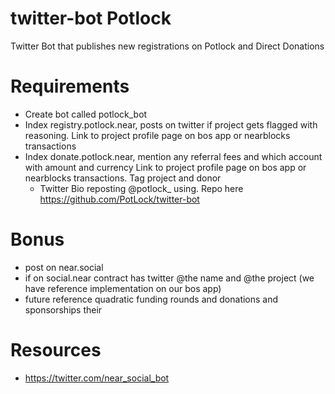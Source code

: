 # twitter-bot Potlock
Twitter Bot that publishes new registrations on Potlock and Direct Donations

# Requirements
- Create bot called potlock_bot 
- Index registry.potlock.near, posts on twitter if project gets flagged with reasoning. Link to project profile page on bos app or nearblocks transactions
- Index donate.potlock.near, mention any referral fees and which account with amount and currency Link to project profile page on bos app or nearblocks transactions. Tag project and donor
  - Twitter Bio reposting @potlock_ using. Repo here https://github.com/PotLock/twitter-bot

# Bonus
- post on near.social
- if on social.near contract has twitter @the name and @the project (we have reference implementation on our bos app)
- future reference quadratic funding rounds and donations and sponsorships their

# Resources
- https://twitter.com/near_social_bot

